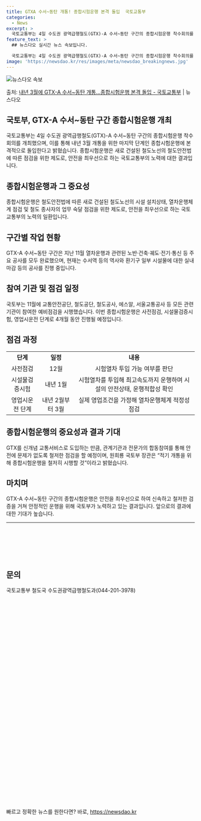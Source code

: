```yaml
---
title: GTXA 수서~동탄 개통! 종합시험운행 본격 돌입  국토교통부
categories:
  - News
excerpt: >
  국토교통부는 4일 수도권 광역급행철도(GTX)-A 수서~동탄 구간의 종합시험운행 착수회의를 열어 내년 3월 …
feature_text: >
  ## 뉴스다오 실시간 뉴스 속보입니다.

  국토교통부는 4일 수도권 광역급행철도(GTX)-A 수서~동탄 구간의 종합시험운행 착수회의를 열어 내년 3월 …
image: 'https://newsdao.kr/res/images/meta/newsdao_breakingnews.jpg'
---
```


![뉴스다오 속보](https://newsdao.kr/res/images/meta/newsdao_breakingnews.jpg)

<p>출처: <a href="https://newsdao.kr/2716" rel="dofollow">내년 3월에 GTX-A 수서~동탄 개통…종합시험운행 본격 돌입 - 국토교통부</a> | 뉴스다오</p>

<h2>국토부, GTX-A 수서~동탄 구간 종합시험운행 개최</h2>
<p data-ke-size="size16">국토교통부는 4일 수도권 광역급행철도(GTX)-A 수서~동탄 구간의 종합시험운행 착수회의를 개최했으며, 이를 통해 내년 3월 개통을 위한 마지막 단계인 종합시험운행에 본격적으로 돌입한다고 밝혔습니다. 종합시험운행은 새로 건설된 철도노선의 철도안전법에 따른 점검을 위한 제도로, 안전을 최우선으로 하는 국토교통부의 노력에 대한 결과입니다.</p>

<h2 data-ke-size="size26">종합시험운행과 그 중요성</h2>
<p data-ke-size="size16">종합시험운행은 철도안전법에 따른 새로 건설된 철도노선의 시설 설치상태, 열차운행체계 점검 및 철도 종사자의 업무 숙달 점검을 위한 제도로, 안전을 최우선으로 하는 국토교통부의 노력의 일환입니다.</p>

<h2 data-ke-size="size26">구간별 작업 현황</h2>
<p data-ke-size="size16">GTX-A 수서~동탄 구간은 지난 11월 열차운행과 관련된 노반·건축·궤도·전기·통신 등 주요 공사를 모두 완료했으며, 현재는 수서역 등의 역사와 환기구 일부 시설물에 대한 실내 마감 등의 공사를 진행 중입니다.</p>

<h2 data-ke-size="size26">참여 기관 및 점검 일정</h2>
<p data-ke-size="size16">국토부는 11월에 교통안전공단, 철도공단, 철도공사, 에스알, 서울교통공사 등 모든 관련 기관이 참여한 예비점검을 시행했습니다. 이번 종합시험운행은 사전점검, 시설물검증시험, 영업시운전 단계로 4개월 동안 진행될 예정입니다.</p>

<h2 data-ke-size="size26">점검 과정</h2>
<table>
  <tr>
    <td style="text-align: center; height: 17px;"><b>단계</b></td>
    <td style="text-align: center; height: 17px;"><b>일정</b></td>
    <td style="text-align: center; height: 17px;"><b>내용</b></td>
  </tr>
  <tr>
    <td style="text-align: center; height: 17px;">사전점검</td>
    <td style="text-align: center; height: 17px;">12월</td>
    <td style="text-align: center; height: 17px;">시험열차 투입 가능 여부를 판단</td>
  </tr>
  <tr>
    <td style="text-align: center; height: 17px;">시설물검증시험</td>
    <td style="text-align: center; height: 17px;">내년 1월</td>
    <td style="text-align: center; height: 17px;">시험열차를 투입해 최고속도까지 운행하며 시설의 안전상태, 운행적합성 확인</td>
  </tr>
  <tr>
    <td style="text-align: center; height: 17px;">영업시운전 단계</td>
    <td style="text-align: center; height: 17px;">내년 2월부터 3월</td>
    <td style="text-align: center; height: 17px;">실제 영업조건을 가정해 열차운행체계 적정성 점검</td>
  </tr>
</table>

<h2 data-ke-size="size26">종합시험운행의 중요성과 결과 기대</h2>
<p data-ke-size="size16">GTX를 신개념 교통서비스로 도입하는 만큼, 관계기관과 전문가의 합동참여를 통해 안전에 문제가 없도록 철저한 점검을 할 예정이며, 원희룡 국토부 장관은 “적기 개통을 위해 종합시험운행을 철저히 시행할 것”이라고 밝혔습니다.</p>

<h2 data-ke-size="size26">마치며</h2>
<p data-ke-size="size16">GTX-A 수서~동탄 구간의 종합시험운행은 안전을 최우선으로 하여 신속하고 철저한 검증을 거쳐 안정적인 운행을 위해 국토부가 노력하고 있는 결과입니다. 앞으로의 결과에 대한 기대가 높습니다.</p>

<hr>
<p data-ke-size="size16">&nbsp;</p>
<p data-ke-size="size16">&nbsp;</p>
<p data-ke-size="size16">&nbsp;</p>
<h2 data-ke-size="size26">문의</h2>
<p data-ke-size="size16">국토교통부 철도국 수도권광역급행철도과(044-201-3978)</p>
<p data-ke-size="size16">&nbsp;</p>
<p data-ke-size="size16">&nbsp;</p>
<p data-ke-size="size16">&nbsp;</p>
<p data-ke-size="size16">&nbsp;</p>
<p data-ke-size="size16">&nbsp;</p>
<p data-ke-size="size16">&nbsp;</p>
<p data-ke-size="size16">&nbsp;</p>
<p data-ke-size="size16">&nbsp;</p>
<p data-ke-size="size16">&nbsp;</p>
<p data-ke-size="size16">&nbsp;</p>
<p data-ke-size="size16">&nbsp;</p>
<p data-ke-size="size16">&nbsp;</p>
<p data-ke-size="size16">&nbsp;</p>
<p data-ke-size="size16">&nbsp;</p>
<p data-ke-size="size16">&nbsp;</p>
<p data-ke-size="size16">&nbsp;</p>
<p data-ke-size="size16">&nbsp;</p>
<p data-ke-size="size16">&nbsp;</p> 

빠르고 정확한 뉴스를 원한다면? 바로, <a href="https://newsdao.kr" rel="dofollow">https://newsdao.kr</a>


    
